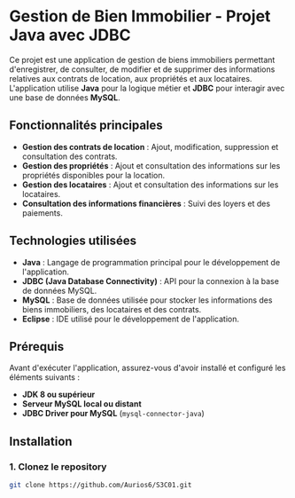 # Gestion de Bien Immobilier - Projet Java avec JDBC

Ce projet est une application de gestion de biens immobiliers permettant d'enregistrer, de consulter, de modifier et de supprimer des informations relatives aux contrats de location, aux propriétés et aux locataires. L'application utilise **Java** pour la logique métier et **JDBC** pour interagir avec une base de données **MySQL**.

## Fonctionnalités principales

- **Gestion des contrats de location** : Ajout, modification, suppression et consultation des contrats.
- **Gestion des propriétés** : Ajout et consultation des informations sur les propriétés disponibles pour la location.
- **Gestion des locataires** : Ajout et consultation des informations sur les locataires.
- **Consultation des informations financières** : Suivi des loyers et des paiements.

## Technologies utilisées

- **Java** : Langage de programmation principal pour le développement de l'application.
- **JDBC (Java Database Connectivity)** : API pour la connexion à la base de données MySQL.
- **MySQL** : Base de données utilisée pour stocker les informations des biens immobiliers, des locataires et des contrats.
- **Eclipse** : IDE utilisé pour le développement de l'application.

## Prérequis

Avant d'exécuter l'application, assurez-vous d'avoir installé et configuré les éléments suivants :

- **JDK 8 ou supérieur**
- **Serveur MySQL local ou distant**
- **JDBC Driver pour MySQL** (`mysql-connector-java`)

## Installation

### 1. Clonez le repository

```bash
git clone https://github.com/Aurios6/S3C01.git
